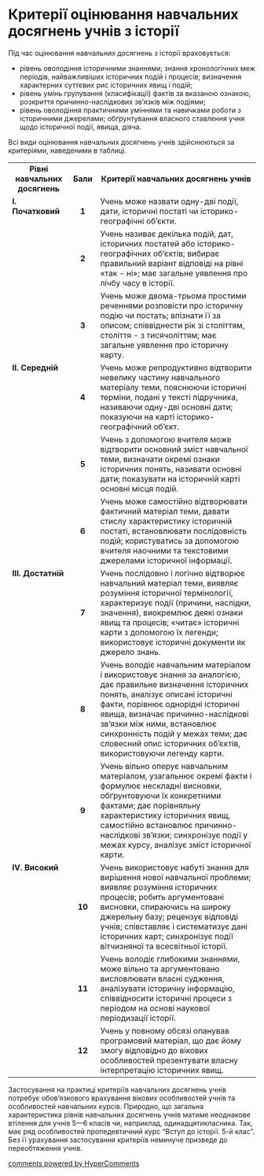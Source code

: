 <div id="hypercomments_widget" class="js-hypercomments-widget invisible"></div>

Критерії оцінювання навчальних досягнень учнів з історії
=============================================

Під час оцінювання навчальних досягнень з історії враховується:<br>
-	рівень оволодіння історичними знаннями; знання хронологічних меж періодів,  найважливіших історичних подій і процесів; визначення характерних суттєвих рис історичних явищ і подій;<br>
-	рівень умінь групування (класифікації) фактів за вказаною ознакою, розкриття причинно-наслідкових зв’язків між подіями;<br>
-	рівень оволодіння практичними уміннями та навичками роботи з історичними джерелами; обґрунтування власного ставлення  учня щодо історичної події, явища, діяча.<br>

Всі види оцінювання навчальних досягнень учнів здійснюються за критеріями, наведеними в таблиці.

<table>
  <tr>
    <td width="25%" align="center"><b>Рівні навчальних досягнень</b></td>  
    <td width="5%" align="center"><b>Бали</b></td>
    <td width="70%" align="center"><b>Критерії навчальних досягнень учнів</b></td>
  </tr>
  <tr>
<td width="25%" style="vertical-align:top !important;" rowspan="3"><b>І. Початковий</b></td>
    <td width="5%" align="center"><b>1</b></td>
    <td width="70%" style="vertical-align:top !important;">Учень може назвати одну-дві події, дати,  історичні постаті чи історико-географічні об’єкти. </td>
</tr>
  <tr>
    <td width="5%" align="center"><b>2</b></td>
    <td width="70%" style="vertical-align:top !important;">Учень називає декілька подій,  дат,  історичних постатей або  історико-географічних об’єктів; вибирає правильний варіант відповіді на рівні «так - ні»; має загальне уявлення про лічбу часу в історії. </td>
</tr>
  <tr>
    <td width="5%" align="center"><b>3</b></td>
    <td width="70%" style="vertical-align:top !important;">Учень може двома-трьома простими реченнями розповісти про історичну подію чи постать; впізнати її  за описом; співвіднести рік зі століттям, століття -  з тисячоліттям;  має загальне уявлення про історичну карту.</td>
</tr>
  <tr>
<td width="25%" style="vertical-align:top !important;" rowspan="3"><b>ІІ. Середній</b></td>
    <td width="5%" align="center"><b>4</b></td>
    <td width="70%" style="vertical-align:top !important;">Учень може репродуктивно відтворити невелику частину навчального матеріалу теми,  пояснюючи історичні терміни, подані у тексті підручника, називаючи одну-дві основні дати;  показуючи на  карті історико-географічний об’єкт. </td>
</tr>
  <tr>
    <td width="5%" align="center"><b>5</b></td>
    <td width="70%" style="vertical-align:top !important;">Учень з допомогою вчителя може відтворити основний зміст навчальної теми, визначати окремі ознаки історичних понять, називати основні дати;  показувати на історичній карті основні   місця подій.  </td>
</tr>
  <tr>
    <td width="5%" align="center"><b>6</b></td>
    <td width="70%" style="vertical-align:top !important;">Учень може самостійно  відтворювати  фактичний  матеріал теми, давати стислу характеристику історичній постаті,  встановлювати послідовність подій; користуватись за допомогою вчителя  наочними та текстовими джерелами історичної інформації.</td>
</tr>
  <tr>
<td width="25%" style="vertical-align:top !important;" rowspan="3"><b>ІІІ. Достатній</b></td>
    <td width="5%" align="center"><b>7</b></td>
    <td width="70%" style="vertical-align:top !important;">Учень послідовно і логічно  відтворює навчальний матеріал теми, виявляє розуміння історичної термінології, характеризує події (причини, наслідки, значення), виокремлює деякі ознаки явищ та процесів; «читає» історичні карти з допомогою їх легенди; використовує історичні  документи як джерело знань. </td>
</tr>
  <tr>
    <td width="5%" align="center"><b>8</b></td>
    <td width="70%" style="vertical-align:top !important;">Учень володіє навчальним матеріалом і використовує знання за аналогією, дає правильне визначення історичних понять, аналізує описані історичні факти, порівнює однорідні історичні явища, визначає  причинно-наслідкові зв’язки між ними, встановлює синхронність подій у межах теми; дає словесний опис історичних об’єктів, використовуючи легенду карти.</td>
</tr>
  <tr>
    <td width="5%" align="center"><b>9</b></td>
    <td width="70%" style="vertical-align:top !important;">Учень вільно оперує навчальним матеріалом, узагальнює  окремі факти і формулює нескладні висновки, обґрунтовуючи їх конкретними фактами;  дає порівняльну  характеристику  історичних явищ,  самостійно  встановлює причинно-наслідкові зв’язки;  синхронізує події у межах курсу,  аналізує зміст історичної карти. </td>
</tr>
  <tr>
<td width="25%" style="vertical-align:top !important;" rowspan="3"><b>ІV. Високий</b></td>
    <td width="5%" align="center"><b>10</b></td>
    <td width="70%" style="vertical-align:top !important;">Учень використовує набуті знання  для вирішення нової навчальної проблеми; виявляє розуміння історичних процесів; робить аргументовані висновки, спираючись на широку джерельну базу; рецензує відповіді учнів;  співставляє і систематизує  дані історичних карт; синхронізує події  вітчизняної та всесвітньої історії.  </td>
</tr>
  <tr>
    <td width="5%" align="center"><b>11</b></td>
    <td width="70%" style="vertical-align:top !important;">Учень володіє глибокими  знаннями, може  вільно та аргументовано висловлювати  власні судження, аналізувати історичну інформацію, співвідносити історичні процеси з періодом на основі наукової періодизації історії.  </td>
</tr>
  <tr>
    <td width="5%" align="center"><b>12</b></td>
    <td width="70%" style="vertical-align:top !important;">Учень у повному обсязі опанував програмовий матеріал, що дає йому змогу відповідно до вікових особливостей презентувати  власну інтерпретацію  історичних явищ. </td>
</tr>
</table>

Застосування на практиці критеріїв навчальних досягнень учнів потребує обов’язкового врахування вікових особливостей учнів та особливостей навчальних курсів. Природно, що загальна характеристика рівнів навчальних досягнень учнів матиме неоднакове втілення для учнів 5—6 класів чи, наприклад, одинадцятикласника. Так, має ряд особливостей пропедевтичний курс “Вступ до історії. 5-й клас”. Без її урахування застосування критеріїв неминуче призведе до переобтяження учнів.

<div class="js-hypercomments-container">
<a href="http://hypercomments.com" class="hc-link" title="comments widget">comments powered by HyperComments</a>
</div>